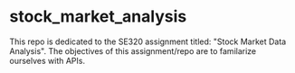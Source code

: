 # stock_market_analysis
This repo is dedicated to the SE320 assignment titled: "Stock Market Data Analysis". The objectives of this assignment/repo are to familarize ourselves with APIs.
